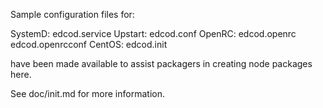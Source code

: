 Sample configuration files for:

SystemD: edcod.service
Upstart: edcod.conf
OpenRC:  edcod.openrc
         edcod.openrcconf
CentOS:  edcod.init

have been made available to assist packagers in creating node packages here.

See doc/init.md for more information.
